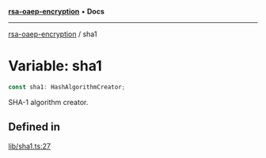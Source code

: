 [**rsa-oaep-encryption**](../README.md) • **Docs**

***

[rsa-oaep-encryption](../README.md) / sha1

# Variable: sha1

```ts
const sha1: HashAlgorithmCreator;
```

SHA-1 algorithm creator.

## Defined in

[lib/sha1.ts:27](https://github.com/JiangJie/rsa-oaep-encryption/blob/dfe951b5281117ed87c26600202442b83c94c043/src/lib/sha1.ts#L27)
